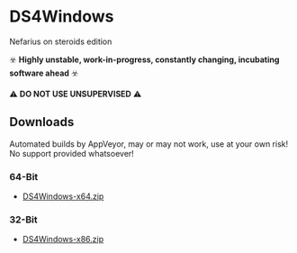 # DS4Windows

Nefarius on steroids edition

☣️ **Highly unstable, work-in-progress, constantly changing, incubating software ahead** ☣️

⚠️ **DO NOT USE UNSUPERVISED** ⚠️

## Downloads

Automated builds by AppVeyor, may or may not work, use at your own risk! No support provided whatsoever!

### 64-Bit

- [DS4Windows-x64.zip](https://ci.appveyor.com/api/projects/nefarius/ds4windows/artifacts/DS4Windows-x64.zip?job=Platform%3A%20x64)

### 32-Bit

- [DS4Windows-x86.zip](https://ci.appveyor.com/api/projects/nefarius/ds4windows/artifacts/DS4Windows-x86.zip?job=Platform%3A%x86)
